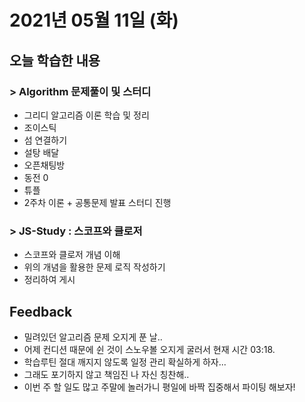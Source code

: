 # 2021년 05월 11일 (화) 

## 오늘 학습한 내용

### > Algorithm 문제풀이 및 스터디

- 그리디 알고리즘 이론 학습 및 정리
- 조이스틱
- 섬 연결하기
- 설탕 배달
- 오픈채팅방
- 동전 0
- 튜플
- 2주차 이론 + 공통문제 발표 스터디 진행

### > JS-Study : 스코프와 클로저

- 스코프와 클로저 개념 이해 
- 위의 개념을 활용한 문제 로직 작성하기
- 정리하여 게시

## Feedback

- 밀려있던 알고리즘 문제 오지게 푼 날..
- 어제 컨디션 때문에 쉰 것이 스노우볼 오지게 굴러서 현재 시간 03:18.
- 학습루틴 절대 깨지지 않도록 일정 관리 확실하게 하자...
- 그래도 포기하지 않고 책임진 나 자신 칭찬해..
- 이번 주 할 일도 많고 주말에 놀러가니 평일에 바짝 집중해서 파이팅 해보자!

